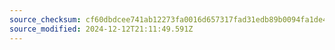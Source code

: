 ```yaml
---
source_checksum: cf60dbdcee741ab12273fa0016d657317fad31edb89b0094fa1de433205afb89
source_modified: 2024-12-12T21:11:49.591Z
---
```


